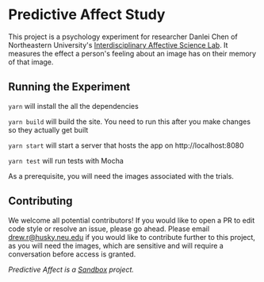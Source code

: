 # Predictive Affect Study

This project is a psychology experiment for researcher Danlei Chen of Northeastern University's [Interdisciplinary Affective Science Lab](https://www.affective-science.org/). 
It measures the effect a person's feeling about an image has on their memory of that image.

## Running the Experiment

`yarn` will install the all the dependencies

`yarn build` will build the site. You need to run this after you make changes so they actually get built

`yarn start` will start a server that hosts the app on http://localhost:8080

`yarn test` will run tests with Mocha

As a prerequisite, you will need the images associated with the trials.

## Contributing
We welcome all potential contributors!
If you would like to open a PR to edit code style or resolve an issue, please go ahead.
Please email drew.r@husky.neu.edu if you would like to contribute further to this project, as you will need the images, which are sensitive and will require a conversation before access is granted.


_Predictive Affect is a [Sandbox](https://sandboxneu.com) project._
